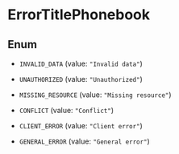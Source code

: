 

# ErrorTitlePhonebook

## Enum


* `INVALID_DATA` (value: `"Invalid data"`)

* `UNAUTHORIZED` (value: `"Unauthorized"`)

* `MISSING_RESOURCE` (value: `"Missing resource"`)

* `CONFLICT` (value: `"Conflict"`)

* `CLIENT_ERROR` (value: `"Client error"`)

* `GENERAL_ERROR` (value: `"General error"`)



